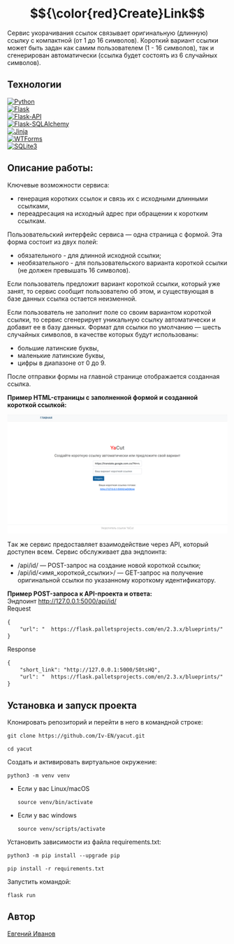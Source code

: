 # $${\color{red}Create}Link$$

Сервис укорачивания ссылок связывает оригинальную (длинную) ссылку с компактной (от 1 до 16 символов). Короткий вариант ссылки может быть задан как самим пользователем (1 - 16 символов), так и сгенерирован автоматически (ссылка будет состоять из 6 случайных символов).

## Технологии

[![Python](https://img.shields.io/badge/python-3.10.12-blue?logo=python)](https://www.python.org/)  
[![Flask](https://img.shields.io/badge/-Flask-464646?logo=flask)](https://palletsprojects.com/p/flask/)  
[![Flask-API](https://img.shields.io/badge/-Flask%20API-464646?logo=flask)](https://flask-api.readthedocs.io/en/latest/#)  
[![Flask-SQLAlchemy](https://img.shields.io/badge/-FlaskSQLAlchemy-464646?logo=flask)](https://flask-sqlalchemy.palletsprojects.com/en/latest/)  
[![Jinja](https://img.shields.io/badge/-Jinja-464646?logo=Jinja)](https://palletsprojects.com/p/jinja/)  
[![WTForms](https://img.shields.io/badge/-WTForms-464646?logo=wtforms)](https://wtforms.readthedocs.io/en/master/)  
[![SQLite3](https://img.shields.io/badge/-SQLite3-464646?logo=SQLite)](https://www.sqlite.com/version3.html)

## Описание работы:
Ключевые возможности сервиса:
  * генерация коротких ссылок и связь их с исходными длинными ссылками,
  * переадресация на исходный адрес при обращении к коротким ссылкам.

Пользовательский интерфейс сервиса — одна страница с формой. Эта форма состоит из двух полей:
  * обязательного - для длинной исходной ссылки;
  * необязательного - для пользовательского варианта короткой ссылки (не должен превышать 16 символов).

Если пользователь предложит вариант короткой ссылки, который уже занят, то сервис сообщит пользователю об этом, и существующая в базе данных ссылка остается неизменной.

Если пользователь не заполнит поле со своим вариантом короткой ссылки, то сервис сгенерирует уникальную ссылку автоматически и добавит ее в базу данных.
Формат для ссылки по умолчанию — шесть случайных символов, в качестве которых будут использованы:
  * большие латинские буквы,
  * маленькие латинские буквы,
  * цифры в диапазоне от 0 до 9.

После отправки формы на главной странице отображается созданная ссылка.  

**Пример HTML-страницы с заполненной формой и созданной короткой ссылкой:**

![image.png](image.png)

Tак же сервис предоставляет взаимодействие через API, который доступен всем. Сервис обслуживает два эндпоинта:
  * /api/id/ — POST-запрос на создание новой короткой ссылки;
  * /api/id/<имя_короткой_ссылки>/ — GET-запрос на получение оригинальной ссылки по указанному короткому идентификатору.

**Пример POST-запроса к API-проекта и ответа:**  
Эндпоинт http://127.0.0.1:5000/api/id/  
Request  
```
{
    "url": "  https://flask.palletsprojects.com/en/2.3.x/blueprints/"
}
```
Response  
```
{
    "short_link": "http://127.0.0.1:5000/S0tsHQ",
    "url": "  https://flask.palletsprojects.com/en/2.3.x/blueprints/"
}
```
## Установка и запуск проекта
Клонировать репозиторий и перейти в него в командной строке:

```
git clone https://github.com/Iv-EN/yacut.git
```

```
cd yacut
```

Cоздать и активировать виртуальное окружение:

```
python3 -m venv venv
```

* Если у вас Linux/macOS

    ```
    source venv/bin/activate
    ```

* Если у вас windows

    ```
    source venv/scripts/activate
    ```

Установить зависимости из файла requirements.txt:

```
python3 -m pip install --upgrade pip
```

```
pip install -r requirements.txt
```
Запустить командой:
```
flask run
```
## Автор
[Евгений Иванов](https://github.com/Iv-EN)
